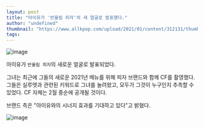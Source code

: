 ```yaml
---
layout: post
title: "아이유가 '반올림 피자'의 새 얼굴로 발표했다."
author: "undefined"
thumbnail: "https://www.allkpop.com/upload/2021/01/content/312131/thumb/1612146712-20210131-iupizza.jpg"
tags: 
---
```



![image](https://www.allkpop.com/upload/2021/01/content/312131/1612146712-20210131-iupizza.jpg)

아이유가 `반올림 피자`의 새로운 얼굴로 발표되었다.

그녀는 최근에 그들의 새로운 2021년 메뉴를 위해 피자 브랜드와 함께 CF를 촬영했다. 그들은 실루엣과 관련된 키워드로 그녀를 놀려왔고, 모두가 그것이 누구인지 추측할 수 있었다. CF 자체는 2월 중순에 공개될 것이다.

브랜드 측은 "아이유와의 시너지 효과를 기대하고 있다"고 밝혔다.

![image](https://www.allkpop.com/upload/2021/01/content/312133/1612146818-1.jpg)